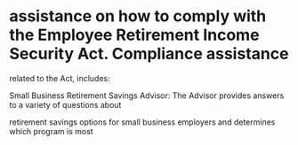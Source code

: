 # assistance on how to comply with the Employee Retirement Income Security Act. Compliance assistance

related to the Act, includes:

Small Business Retirement Savings Advisor: The Advisor provides answers to a variety of questions about

retirement savings options for small business employers and determines which program is most